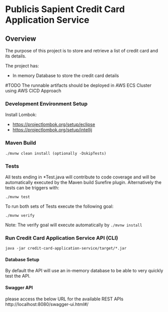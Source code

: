 # Publicis Sapient Credit Card Application Service

## Overview

The purpose of this project is to store and retrieve a list of credit card and its details.

The project has:
 - In memory Database to store the credit card details 

#TODO
The runnable artifacts should be deployed in AWS ECS Cluster using AWS CICD Approach

### Development Environment Setup

Install Lombok:

 * https://projectlombok.org/setup/eclipse
 * https://projectlombok.org/setup/intellij

### Maven Build

```
./mvnw clean install (optionally -DskipTests)
```

### Tests

All tests ending in *Test.java will contribute to code coverage and will be automatically executed by the Maven build Surefire plugin. Alternatively the tests can be triggers with:

```
./mvnw test
```

To run both sets of Tests execute the following goal:

```
./mvnw verify
```

Note: The verify goal will execute automatically by ``./mvnw install``

### Run Credit Card Application Service API (CLI)

```
java -jar credit-card-application-service/target/*.jar
```

#### Database Setup

By default the API will use an in-memory database to be able to very quickly test the API.

#### Swagger API

please access the below URL for the available REST APIs
http://localhost:8080/swagger-ui.html#/

